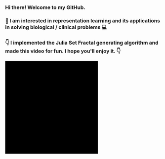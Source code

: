 ### Hi there! Welcome to my GitHub.
### 🌱 I am interested in representation learning and its applications in solving biological / clinical problems :computer: 





### :point_down: I implemented the Julia Set Fractal generating algorithm and made this video for fun. I hope you'll enjoy it. :point_down:
![bio](https://github.com/xinformatics/xinformatics/blob/master/bio.gif)

<!-- 
<a href="">
  <img align="center" src="https://github-readme-stats.vercel.app/api?username=xinformatics&show_icons=true&theme=radical" />
</a>
<a href="">
  <img align="center" src="https://github-readme-stats.vercel.app/api/top-langs/?username=xinformatics&layout=compact" />
</a>
  -->
<!--
![Shashank's GitHub stats](https://github-readme-stats.vercel.app/api?username=xinformatics&show_icons=true&theme=radical)

![Top Langs](https://github-readme-stats.vercel.app/api/top-langs/?username=xinformatics&layout=compact)
-->

<!--
**xinformatics/xinformatics** is a ✨ _special_ ✨ repository because its `README.md` (this file) appears on your GitHub profile.

Here are some ideas to get you started:

- 🔭 I’m currently working on ...
- 🌱 I’m currently learning ...
- 👯 I’m looking to collaborate on ...
- 🤔 I’m looking for help with ...
- 💬 Ask me about ...
- 📫 How to reach me: ...
- 😄 Pronouns: ...
- ⚡ Fun fact: ...
-->
